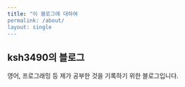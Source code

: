 ```yaml
---
title: "이 블로그에 대하여
permalink: /about/
layout: single
---
```


## ksh3490의 블로그

영어, 프로그래밍 등 제가 공부한 것을 기록하기 위한 블로그입니다.
